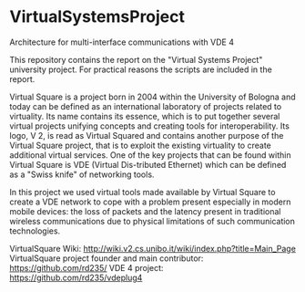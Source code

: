 # VirtualSystemsProject
Architecture for multi-interface communications with VDE 4

This repository contains the report on the "Virtual Systems Project" university project. For practical reasons the scripts are included in the report.


Virtual Square is a project born in 2004 within the University of Bologna and today can be defined as an international laboratory of projects related to virtuality. Its name contains its essence, which is to put together several virtual projects unifying concepts and creating tools for interoperability.
Its logo, V 2, is read as Virtual Squared and contains another purpose of the Virtual Square project, that is to exploit the existing virtuality to create additional virtual services.
One of the key projects that can be found within Virtual Square is VDE (Virtual Dis-tributed Ethernet) which can be defined as a "Swiss knife" of networking tools.

In this project we used virtual tools made available by Virtual Square to create a VDE network to cope with a problem present especially in modern mobile devices: the loss of packets and the latency present in traditional wireless communications due to physical limitations of such communication technologies.


VirtualSquare Wiki: http://wiki.v2.cs.unibo.it/wiki/index.php?title=Main_Page
VirtualSquare project founder and main contributor: https://github.com/rd235/
VDE 4 project: https://github.com/rd235/vdeplug4
